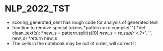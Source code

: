 # NLP_2022_TST
* scoring_generated_sent has rough code for analysis of generated text
*  function to remove special tokens
    *pattern = re.compile("<END>")
    *def clean_text(s):
        *new_s = pattern.split(s)[0]
        *new_s = re.sub(r'<.*?>', '', new_s)
        *return new_s
  * The cells in the notebook may be out of order, will correct it 
